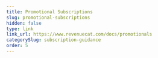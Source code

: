 ```yaml
---
title: Promotional Subscriptions
slug: promotional-subscriptions
hidden: false
type: link
link_url: https://www.revenuecat.com/docs/promotionals
categorySlug: subscription-guidance
order: 5
---
```

